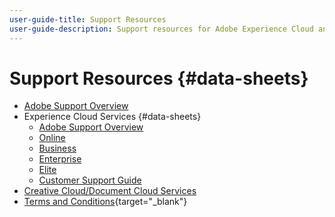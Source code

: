 ```yaml
---
user-guide-title: Support Resources
user-guide-description: Support resources for Adobe Experience Cloud and Adobe Experience Platform.
---
```


# Support Resources {#data-sheets}

+ [Adobe Support Overview](support-overview.md)
+ Experience Cloud Services {#data-sheets}
  + [Adobe Support Overview](experience-cloud-overview.md)
  + [Online](online.md)
  + [Business](business.md)
  + [Enterprise](enterprise.md)
  + [Elite](elite.md)
  + [Customer Support Guide](support-guide.md)
+ [Creative Cloud/Document Cloud Services](dme-overview.md)
+ [Terms and Conditions](https://helpx.adobe.com/support/programs/support-policies-terms-conditions.html){target="_blank"}

<!--

Articles must be added to this TOC file in order to render.

Use this list format to specify links to articles and section headings that expand and collapse in the left rail of the user guide.

An article link CANNOT be used as a section heading.
-->
